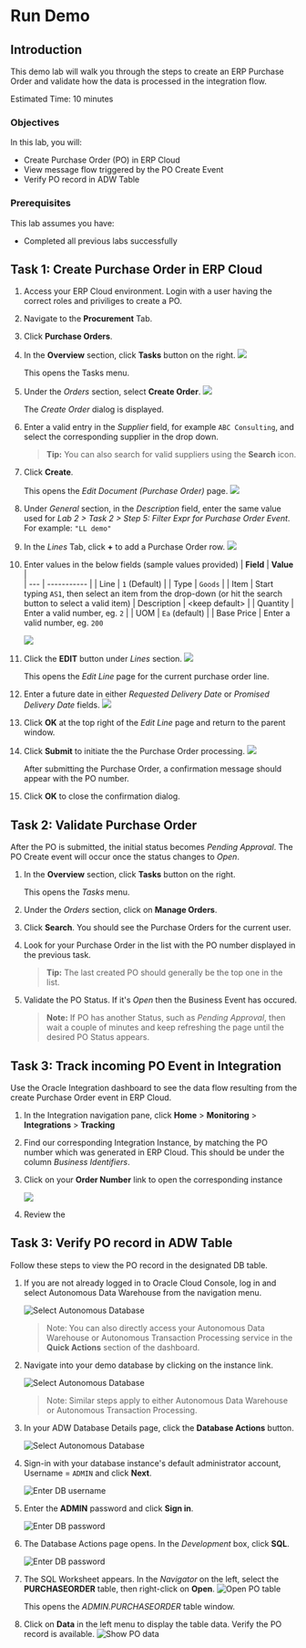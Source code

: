 # Run Demo

## Introduction
This demo lab will walk you through the steps to create an ERP Purchase Order and validate how the data is processed in the integration flow. 

Estimated Time: 10 minutes

### Objectives
In this lab, you will:
- Create Purchase Order (PO) in ERP Cloud
- View message flow triggered by the PO Create Event
- Verify PO record in ADW Table

### Prerequisites
This lab assumes you have:
- Completed all previous labs successfully 


## Task 1: Create Purchase Order in ERP Cloud
1. Access your ERP Cloud environment. Login with a user having the correct roles and priviliges to create a PO. 

2. Navigate to the **Procurement** Tab.

3. Click **Purchase Orders**.

4. In the **Overview** section, click **Tasks** button on the right.
   ![](images/run-demo01.png)

    This opens the Tasks menu. 

5. Under the *Orders* section, select **Create Order**.
  ![](images/run-demo02.png)

    The *Create Order* dialog is displayed.

6. Enter a valid entry in the *Supplier* field, for example `ABC Consulting`, and select the corresponding supplier in the drop down. 

    > **Tip:** You can also search for valid suppliers using the **Search** icon. 

7. Click **Create**.

    This opens the *Edit Document (Purchase Order)* page.
    ![](images/run-demo03.png)

8. Under *General* section, in the *Description* field, enter the same value used for *Lab 2 > Task 2 > Step 5: Filter Expr for Purchase Order Event*. For example: `"LL demo"` 

9. In the *Lines* Tab, click **+** to add a Purchase Order row.
    ![](images/run-demo04.png)

10. Enter values in the below fields (sample values provided)
    | **Field**        | **Value**          |       
    | --- | ----------- |
    | Line | `1` (Default)       |
    | Type | `Goods` |
    | Item | Start typing `AS1`, then select an item from the drop-down (or hit the search button to select a valid item)
    | Description | &lt;keep default&gt; |
    | Quantity | Enter a valid number, eg. `2` |
    | UOM | `Ea` (default) |
    | Base Price | Enter a valid number, eg. `200`

     ![](images/run-demo05.png)   

11. Click the **EDIT** button under *Lines* section.
    ![](images/run-demo06.png)

    This opens the *Edit Line* page for the current purchase order line. 

12. Enter a future date in either *Requested Delivery Date* or *Promised Delivery Date* fields. 
    ![](images/run-demo07.png)

13. Click **OK** at the top right of the *Edit Line* page and return to the parent window. 

14. Click **Submit** to initiate the the Purchase Order processing. 
    ![](images/run-demo08.png)

    After submitting the Purchase Order, a confirmation message should appear with the PO number.

15. Click **OK** to close the confirmation dialog. 


## Task 2: Validate Purchase Order
After the PO is submitted, the initial status becomes *Pending Approval*. The PO Create event will occur once the status changes to *Open*. 

1. In the **Overview** section, click **Tasks** button on the right.

    This opens the *Tasks* menu. 

2. Under the *Orders* section, click on **Manage Orders**.

3. Click **Search**. You should see the Purchase Orders for the current user. 

4. Look for your Purchase Order in the list with the PO number displayed in the previous task.

    > **Tip:** The last created PO should generally be the top one in the list.

5. Validate the PO Status. If it's *Open* then the Business Event has occured. 
    > **Note:** If PO has another Status, such as *Pending Approval*, then wait a couple of minutes and keep refreshing the page until the desired PO Status appears. 


## Task 3: Track incoming PO Event in Integration
Use the Oracle Integration dashboard to see the data flow resulting from the create Purchase Order event in ERP Cloud. 

1. In the Integration navigation pane, click **Home** > **Monitoring** > **Integrations** > **Tracking**

2. Find our corresponding Integration Instance, by matching the PO number which was generated in ERP Cloud. This should be under the column *Business Identifiers*.

3. Click on your **Order Number** link to open the corresponding instance

   ![](images/integration-instance-run.png)

4. Review the 


## Task 3: Verify PO record in ADW Table
Follow these steps to view the PO record in the designated DB table. 

1. If you are not already logged in to Oracle Cloud Console, log in and select Autonomous Data Warehouse from the navigation menu.

    ![Select Autonomous Database](../setup/images/adb-navigation01.png)

    > Note: You can also directly access your Autonomous Data Warehouse or Autonomous Transaction Processing service in the **Quick Actions** section of the dashboard.

2. Navigate into your demo database by clicking on the instance link.

    ![Select Autonomous Database](../setup/images/adb-navigation02.png)

    > Note: Similar steps apply to either Autonomous Data Warehouse or Autonomous Transaction Processing.

3. In your ADW Database Details page, click the **Database Actions** button.

    ![Select Autonomous Database](../setup/images/adb-navigation03.png)

4. Sign-in with your database instance's default administrator account, Username = `ADMIN` and click **Next**.

   ![Enter DB username](../setup/images/adb-navigation04.png)

5.  Enter the **ADMIN** password and click **Sign in**.

    ![Enter DB password](../setup/images/adb-navigation05.png)

6. The Database Actions page opens. In the *Development* box, click **SQL**.

    ![Enter DB password](../setup/images/adb-navigation06.png)


7. The SQL Worksheet appears. In the *Navigator* on the left, select the **PURCHASEORDER** table, then right-click on **Open**.
    ![Open PO table](images/sql-open-po-table.png)

    This opens the *ADMIN.PURCHASEORDER* table window. 

8. Click on **Data** in the left menu to display the table data. Verify the PO record is available. 
   ![Show PO data](images/sql-show-po-data.png)




